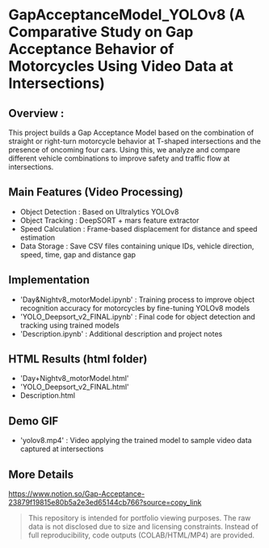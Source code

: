 # GapAcceptanceModel_YOLOv8 (A Comparative Study on Gap Acceptance Behavior of Motorcycles Using Video Data at Intersections)

## Overview :
This project builds a Gap Acceptance Model based on the combination of straight or right-turn motorcycle behavior at T-shaped intersections and the presence of oncoming four cars.
Using this, we analyze and compare different vehicle combinations to improve safety and traffic flow at intersections.

## Main Features (Video Processing) 
- Object Detection : Based on Ultralytics YOLOv8
- Object Tracking : DeepSORT + mars feature extractor
- Speed Calculation : Frame-based displacement for distance and speed estimation
- Data Storage : Save CSV files containing unique IDs, vehicle direction, speed, time, gap and distance gap

## Implementation
- 'Day&Nightv8_motorModel.ipynb' : Training process to improve object recognition accuracy for motorcycles by fine-tuning YOLOv8 models
- 'YOLO_Deepsort_v2_FINAL.ipynb' : Final code for object detection and tracking using trained models
- 'Description.ipynb' : Additional description and project notes

## HTML Results (html folder)
- 'Day+Nightv8_motorModel.html'
- 'YOLO_Deepsort_v2_FINAL.html'
- Description.html

## Demo GIF
- 'yolov8.mp4' : Video applying the trained model to sample video data captured at intersections

## More Details
https://www.notion.so/Gap-Acceptance-23879f19815e80b5a2e3ed65144cb766?source=copy_link

> This repository is intended for portfolio viewing purposes. The raw data is not disclosed due to size and licensing constraints.
> Instead of full reproducibility, code outputs (COLAB/HTML/MP4) are provided.
